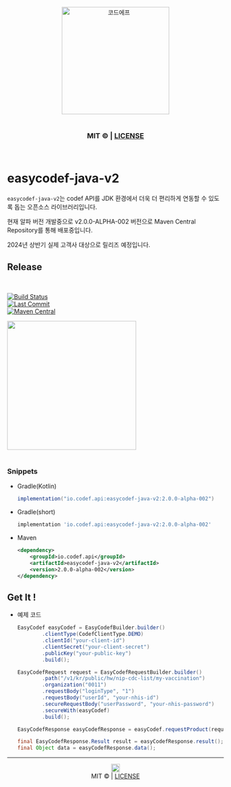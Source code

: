<p align="center">
  <a title="코드에프" href="https://codef.io/">
    <picture>
      <source media="(prefers-color-scheme: dark)" srcset="https://github.com/user-attachments/assets/d83f0450-d84e-4594-8fc0-ed08a1d05390">
      <img alt="코드에프" src="https://github.com/user-attachments/assets/d83f0450-d84e-4594-8fc0-ed08a1d05390" width="250">
    </picture>
  </a>
<br><br>
<h3 align="center">MIT © | <a href="https://github.com/codef-io/easycodef-java-v2/blob/master/LICENSE" target="_blank">LICENSE</a></h3>
</p>

<br>

# easycodef-java-v2

`easycodef-java-v2`는 codef API를 JDK 환경에서 더욱 더 편리하게 연동할 수 있도록 돕는 오픈소스 라이브러리입니다.

현재 알파 버전 개발중으로 v2.0.0-ALPHA-002 버전으로 Maven Central Repository를 통해 배포중입니다.

2024년 상반기 실제 고객사 대상으로 릴리즈 예정입니다.

## Release

<br>

[![Build Status](https://img.shields.io/github/actions/workflow/status/codef-io/easycodef-java-v2/publish.yml?style=for-the-badge&logo=gradle&color=02303A)](https://github.com/codef-io/easycodef-java-v2/actions?query=branch%3Amaster)<br>
[![Last Commit](https://img.shields.io/github/last-commit/codef-io/easycodef-java-v2/master?style=for-the-badge&label=LAST%20BUILD&logo=Github&color=181717)](https://github.com/codef-io/easycodef-java-v2)<br>
[![Maven Central](https://img.shields.io/maven-central/v/io.codef.api/easycodef-java-v2.svg?style=for-the-badge&label=Maven%20Central&logo=apache-maven&color=C71A36)](https://central.sonatype.com/artifact/io.codef.api/easycodef-java-v2)<br>

<a href="https://central.sonatype.com/artifact/io.codef.api/easycodef-java-v2"/><img src=https://github.com/user-attachments/assets/07a261f5-dad1-400a-bf8a-5e493e254f17 width="300px"></a><br><br>

### Snippets

- Gradle(Kotlin)
    ```gradle
    implementation("io.codef.api:easycodef-java-v2:2.0.0-alpha-002")
    ```
  
- Gradle(short)
    ```gradle
    implementation 'io.codef.api:easycodef-java-v2:2.0.0-alpha-002'
    ```
  
- Maven
    ```xml
    <dependency>
        <groupId>io.codef.api</groupId>
        <artifactId>easycodef-java-v2</artifactId>
        <version>2.0.0-alpha-002</version>
    </dependency>
    ```

## Get It !

- 예제 코드
  ```java
  EasyCodef easyCodef = EasyCodefBuilder.builder()
          .clientType(CodefClientType.DEMO)
          .clientId("your-client-id")
          .clientSecret("your-client-secret")
          .publicKey("your-public-key")
          .build();
  
  EasyCodefRequest request = EasyCodefRequestBuilder.builder()
          .path("/v1/kr/public/hw/nip-cdc-list/my-vaccination")
          .organization("0011")
          .requestBody("loginType", "1")
          .requestBody("userId", "your-nhis-id")
          .secureRequestBody("userPassword", "your-nhis-password")
          .secureWith(easyCodef)
          .build();
  
  EasyCodefResponse easyCodefResponse = easyCodef.requestProduct(request);
  
  final EasyCodefResponse.Result result = easyCodefResponse.result();
  final Object data = easyCodefResponse.data();
  ```

---

<p align="center">
<img alt="헥토데이터" src="https://github.com/user-attachments/assets/ac6b7a7d-33f1-4b1e-9fbb-8231d56e7f33" height="20"><br>
<span>MIT © | <a href="https://github.com/codef-io/easycodef-java-v2/blob/master/LICENSE" target="_blank">LICENSE</a></span>
</p>

